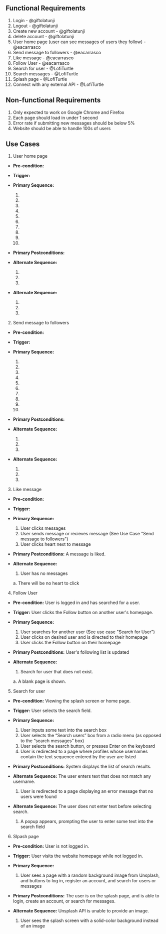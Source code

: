 ## Functional Requirements

1. Login                                                        - @giftolatunji
2. Logout                                                       - @giftolatunji
3. Create new account                                           - @giftolatunji
4. delete account                                               - @giftolatunji
5. User home page (user can see messages of users they follow)  - @eacarrasco
6. Send message to followers                                    - @eacarrasco
7. Like message                                                 - @eacarrasco
8. Follow User                                                  - @eacarrasco
9. Search for user                                              - @LofiTurtle
10. Search messages                                             - @LofiTurtle
11. Splash page                                                 - @LofiTurtle
12. Connect with any external API                               - @LofiTurtle

## Non-functional Requirements

1. Only expected to work on Google Chrome and Firefox
2. Each page should load in under 1 second
3. Error rate if submitting new messages should be below 5%
4. Website should be able to handle 100s of users

## Use Cases

1. User home page
- **Pre-condition:**

- **Trigger:**

- **Primary Sequence:**
  
  1. 
  2. 
  3. 
  4.  
  5. 
  6. 
  7. 
  8. 
  9. 
  10. 

- **Primary Postconditions:**

- **Alternate Sequence:**
  
  1. 
  2. 
  3. 

- **Alternate Sequence:**
  
  1. 
  2. 
  3. 

2. Send message to followers
- **Pre-condition:**

- **Trigger:**

- **Primary Sequence:**
  
  1. 
  2. 
  3. 
  4.  
  5. 
  6. 
  7. 
  8. 
  9. 
  10. 

- **Primary Postconditions:**

- **Alternate Sequence:**
  
  1. 
  2. 
  3. 

- **Alternate Sequence:**
  
  1. 
  2. 
  3. 

3. Like message
- **Pre-condition:**

- **Trigger:**

- **Primary Sequence:**
  
  1. User clicks messages
  2. User sends message or recieves message (See Use Case "Send message to followers")
  3. User clicks heart next to message

- **Primary Postconditions:** A message is liked.

- **Alternate Sequence:**
  
  1. User has no messages

    a. There will be no heart to click

4. Follow User
- **Pre-condition:** User is logged in and has searched for a user.

- **Trigger:** User clicks the Follow button on another user's homepage.

- **Primary Sequence:**
  
  1. User searches for another user (See use case "Search for User")
  2. User clicks on desired user and is directed to their homepage
  3. User clicks the Follow button on their homepage

- **Primary Postconditions:** User's following list is updated

- **Alternate Sequence:**
  
  1. Search for user that does not exist.

    a. A blank page is shown.

5. Search for user
- **Pre-condition:** Viewing the splash screen or home page.

- **Trigger:** User selects the search field.

- **Primary Sequence:**
  
  1. User inputs some text into the search box
  2. User selects the “Search users” box from a radio menu (as opposed to the “search messages” box)
  3. User selects the search button, or presses Enter on the keyboard
  4. User is redirected to a page where profiles whose usernames contain the text sequence entered by the user are listed

- **Primary Postconditions:** System displays the list of search results.

- **Alternate Sequence:** The user enters text that does not match any username.
  
  1. User is redirected to a page displaying an error message that no users were found

- **Alternate Sequence:** The user does not enter text before selecting search.
  
  1. A popup appears, prompting the user to enter some text into the search field

6. Slpash page
- **Pre-condition:** User is not logged in.

- **Trigger:** User visits the website homepage while not logged in.

- **Primary Sequence:**
  
  1. User sees a page with a random background image from Unsplash, and buttons to log in, register an account, and search for users or messages

- **Primary Postconditions:** The user is on the splash page, and is able to login, create an account, or search for messages.

- **Alternate Sequence:** Unsplash API is unable to provide an image.
  
  1. User sees the splash screen with a solid-color background instead of an image

